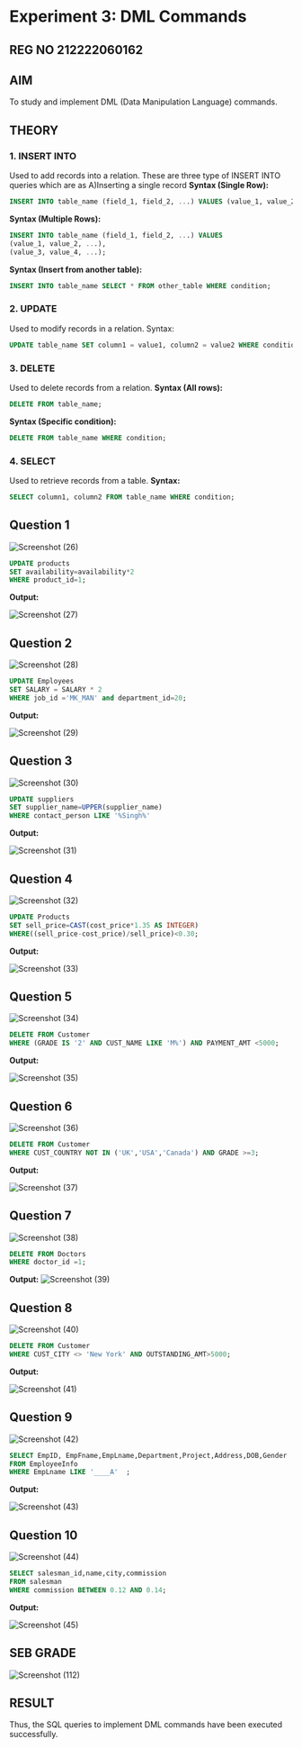 # Experiment 3: DML Commands
## REG NO 212222060162
## AIM
To study and implement DML (Data Manipulation Language) commands.

## THEORY

### 1. INSERT INTO
Used to add records into a relation.
These are three type of INSERT INTO queries which are as
A)Inserting a single record
**Syntax (Single Row):**
```sql
INSERT INTO table_name (field_1, field_2, ...) VALUES (value_1, value_2, ...);
```
**Syntax (Multiple Rows):**
```sql
INSERT INTO table_name (field_1, field_2, ...) VALUES
(value_1, value_2, ...),
(value_3, value_4, ...);
```
**Syntax (Insert from another table):**
```sql
INSERT INTO table_name SELECT * FROM other_table WHERE condition;
```
### 2. UPDATE
Used to modify records in a relation.
Syntax:
```sql
UPDATE table_name SET column1 = value1, column2 = value2 WHERE condition;
```
### 3. DELETE
Used to delete records from a relation.
**Syntax (All rows):**
```sql
DELETE FROM table_name;
```
**Syntax (Specific condition):**
```sql
DELETE FROM table_name WHERE condition;
```
### 4. SELECT
Used to retrieve records from a table.
**Syntax:**
```sql
SELECT column1, column2 FROM table_name WHERE condition;
```
**Question 1**
--
![Screenshot (26)](https://github.com/user-attachments/assets/1138cba3-50d5-4223-89c3-ff5209f8c9b2)


```sql
UPDATE products
SET availability=availability*2
WHERE product_id=1;
```

**Output:**

![Screenshot (27)](https://github.com/user-attachments/assets/efa3d479-9d89-4114-aae9-a9bb7db8248f)


**Question 2**
---
![Screenshot (28)](https://github.com/user-attachments/assets/6a8ac243-6105-4f2b-b290-680f09fb4c35)


```sql
UPDATE Employees
SET SALARY = SALARY * 2
WHERE job_id ='MK_MAN' and department_id=20;
```

**Output:**

![Screenshot (29)](https://github.com/user-attachments/assets/2cd6d5fb-a5a2-412d-bfaf-f73420338c99)


**Question 3**
---
![Screenshot (30)](https://github.com/user-attachments/assets/75955293-e7bb-4b5b-88f3-be6ab1de1465)

```sql
UPDATE suppliers
SET supplier_name=UPPER(supplier_name)
WHERE contact_person LIKE '%Singh%'
```

**Output:**

![Screenshot (31)](https://github.com/user-attachments/assets/974cdd22-3899-42f7-88bd-8a5d65ad96bd)


**Question 4**
---
![Screenshot (32)](https://github.com/user-attachments/assets/90c6573a-d1e0-436d-b519-59712afcf2a3)

```sql
UPDATE Products
SET sell_price=CAST(cost_price*1.35 AS INTEGER)
WHERE((sell_price-cost_price)/sell_price)<0.30;
```

**Output:**

![Screenshot (33)](https://github.com/user-attachments/assets/7f148668-48da-4d0b-ba82-819d42a4ee4f)


**Question 5**
---
![Screenshot (34)](https://github.com/user-attachments/assets/1df1c235-fcfe-44b7-b432-35f8f770f114)

```sql
DELETE FROM Customer
WHERE (GRADE IS '2' AND CUST_NAME LIKE 'M%') AND PAYMENT_AMT <5000;
```

**Output:**

![Screenshot (35)](https://github.com/user-attachments/assets/82eba1f2-9a94-4e0a-857c-f487b2de9612)

**Question 6**
---
![Screenshot (36)](https://github.com/user-attachments/assets/a09f4a56-d22b-4483-a996-404d20661e86)


```sql
DELETE FROM Customer
WHERE CUST_COUNTRY NOT IN ('UK','USA','Canada') AND GRADE >=3;
```

**Output:**

![Screenshot (37)](https://github.com/user-attachments/assets/8fe1cbf8-23fc-4438-8583-95ba771ad074)


**Question 7**
---
![Screenshot (38)](https://github.com/user-attachments/assets/858b661f-73d2-4636-bf31-abf85f0a23d3)


```sql
DELETE FROM Doctors
WHERE doctor_id =1;
```

**Output:**
![Screenshot (39)](https://github.com/user-attachments/assets/01654bc7-86df-4147-b589-e80185563123)


**Question 8**
---
![Screenshot (40)](https://github.com/user-attachments/assets/18e57c61-6f11-439e-b34a-0cca16c4c3db)


```sql
DELETE FROM Customer
WHERE CUST_CITY <> 'New York' AND OUTSTANDING_AMT>5000;
```

**Output:**

![Screenshot (41)](https://github.com/user-attachments/assets/43ec576d-a2c4-442e-905a-cf1582a9e1a3)


**Question 9**
---
![Screenshot (42)](https://github.com/user-attachments/assets/0915b592-702a-4dd6-a072-31fba6a9c631)


```sql
SELECT EmpID, EmpFname,EmpLname,Department,Project,Address,DOB,Gender
FROM EmployeeInfo
WHERE EmpLname LIKE '____A'  ;
```

**Output:**

![Screenshot (43)](https://github.com/user-attachments/assets/ca4d6e76-d8fe-4287-b920-4d1a732dfcd4)


**Question 10**
---
![Screenshot (44)](https://github.com/user-attachments/assets/7343ab8e-3c37-4e87-84ae-0e81502c457d)

```sql
SELECT salesman_id,name,city,commission
FROM salesman
WHERE commission BETWEEN 0.12 AND 0.14;
```

**Output:**

![Screenshot (45)](https://github.com/user-attachments/assets/e835c194-1065-40b1-a065-3b24a1c6d552)
## SEB GRADE
![Screenshot (112)](https://github.com/user-attachments/assets/157c272e-c229-4396-8720-c3c01349a126)


## RESULT
Thus, the SQL queries to implement DML commands have been executed successfully.
